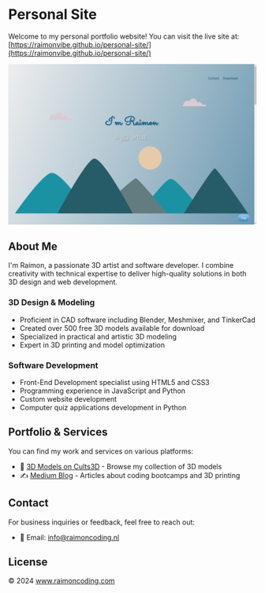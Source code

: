 # Personal Site

Welcome to my personal portfolio website! You can visit the live site at: [https://raimonvibe.github.io/personal-site/](https://raimonvibe.github.io/personal-site/)

![Website Preview](assets/website-preview.png)

## About Me

I'm Raimon, a passionate 3D artist and software developer. I combine creativity with technical expertise to deliver high-quality solutions in both 3D design and web development.

### 3D Design & Modeling
- Proficient in CAD software including Blender, Meshmixer, and TinkerCad
- Created over 500 free 3D models available for download
- Specialized in practical and artistic 3D modeling
- Expert in 3D printing and model optimization

### Software Development
- Front-End Development specialist using HTML5 and CSS3
- Programming experience in JavaScript and Python
- Custom website development
- Computer quiz applications development in Python

## Portfolio & Services

You can find my work and services on various platforms:

- 🎨 [3D Models on Cults3D](https://cults3d.com/en/users/raimonvibe/3d-models) - Browse my collection of 3D models
- ✍️ [Medium Blog](https://medium.com/@raimoncoding) - Articles about coding bootcamps and 3D printing

## Contact

For business inquiries or feedback, feel free to reach out:
- 📧 Email: [info@raimoncoding.nl](mailto:info@raimoncoding.nl)

## License

© 2024 www.raimoncoding.com
